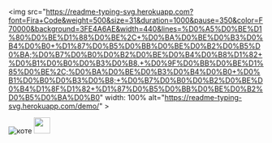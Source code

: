 
<img src="https://readme-typing-svg.herokuapp.com?font=Fira+Code&weight=500&size=31&duration=1000&pause=350&color=F70000&background=3FE4A6AE&width=440&lines=%D0%A5%D0%BE%D1%80%D0%BE%D1%88%D0%BE%2C+%D0%BA%D0%BE%D0%B3%D0%B4%D0%B0+%D1%87%D0%B5%D0%BB%D0%BE%D0%B2%D0%B5%D0%BA;%D0%B7%D0%B0%D0%B2%D0%BE%D0%B4%D0%B8%D1%82+%D0%B1%D0%B0%D0%B3%D0%B8.+%D0%9F%D0%BB%D0%BE%D1%85%D0%BE%2C;%D0%BA%D0%BE%D0%B3%D0%B4%D0%B0+%D0%B1%D0%B0%D0%B3%D0%B8;+%D0%B7%D0%B0%D0%B2%D0%BE%D0%B4%D1%8F%D1%82+%D1%87%D0%B5%D0%BB%D0%BE%D0%B2%D0%B5%D0%BA%D0%B0" width: 100% alt="https://readme-typing-svg.herokuapp.com/demo/" ></h1>


  <img src="https://img.freepik.com/premium-photo/kitty_410516-15306.jpg" alt="коте">
<img src="https://github.com/blackcater/blackcater/raw/main/images/Hi.gif" height="32"/></h1>
